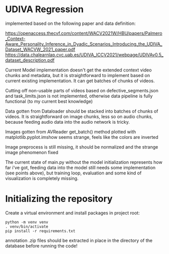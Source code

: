 # UDIVA Regression

implemented based on the following paper and data definition:

https://openaccess.thecvf.com/content/WACV2021W/HBU/papers/Palmero_Context-Aware_Personality_Inference_in_Dyadic_Scenarios_Introducing_the_UDIVA_Dataset_WACVW_2021_paper.pdf
https://data.chalearnlap.cvc.uab.es/UDIVA_ICCV2021/webpage/UDIVAv0.5_dataset_description.pdf

Current Model implementation doesn't get the extended context video chunks and metadata, 
but it is straightforward to implement based on current existing implementation.
It can get batches of chunks of videos.


Cutting off non-usable parts of videos based on defective_segments.json and task_limits.json
is not implemented, otherwise data pipeline is fully functional (to my current best knowledge)

Data gotten from Dataloader should be stacked into batches of chunks of videos. It is straightforward on image chunks, less so on audio chunks,
because feeding audio data into the audio network is tricky.

Images gotten from AVReader get_batch() method plotted with matplotlib.pyplot.imshow seems strange, feels like the colors are inverted

Image preprocess is still missing, it should be normalized and the strange image phenomenon fixed

The current state of main.py without the model initialization represents how far i've got,
feeding data into the model still needs some implementation (see points above), but training loop, evaluation and some kind of visualization is completely missing.

# Initializing the repository
Create a virtual environment and install packages in project root:
```shell
python -m venv venv
. venv/bin/activate
pip install -r requirements.txt
```
annotation .zip files should be extracted in place in the directory of the database before running the code!
